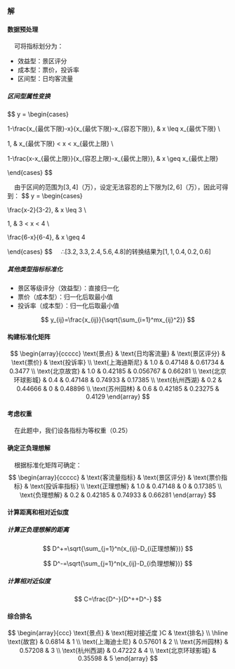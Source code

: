 ### 解

#### 数据预处理

&nbsp;&nbsp;&nbsp;&nbsp;可将指标划分为：

- 效益型：景区评分
- 成本型：票价，投诉率
- 区间型：日均客流量

##### 区间型属性变换

$$
y = \begin{cases}

1-\frac{x_{最优下限}-x}{x_{最优下限}-x_{容忍下限}}, & x \leq x_{最优下限} \\

1, & x_{最优下限} < x < x_{最优上限} \\

1-\frac{x-x_{最优上限}}{x_{容忍上限}-x_{最优上限}}, & x \geq x_{最优上限}

\end{cases}
$$

&nbsp;&nbsp;&nbsp;&nbsp;由于区间的范围为$[3,4]$（万），设定无法容忍的上下限为$[2,6]$（万），因此可得到：
$$
y = \begin{cases}

\frac{x-2}{3-2}, & x \leq 3 \\

1, & 3 < x < 4 \\

\frac{6-x}{6-4}, & x \geq 4

\end{cases}
$$
&nbsp;&nbsp;&nbsp;&nbsp;∴$[3.2,3.3,2.4,5.6,4.8]$的转换结果为$[1,1,0.4,0.2,0.6]$

##### 其他类型指标标准化

- 景区等级评分（效益型）：直接归一化
- 票价（成本型）：归一化后取最小值
- 投诉率（成本型）：归一化后取最小值

$$
y_{ij}=\frac{x_{ij}}{\sqrt{\sum_{i=1}^mx_{ij}^2}}
$$

#### 构建标准化矩阵

$$
\begin{array}{ccccc}
\text{景点} & \text{日均客流量} & \text{景区评分} & \text{票价} & \text{投诉率} \\
\text{上海迪斯尼} & 1.0 & 0.47148 & 0.61734 & 0.3477 \\
\text{北京故宫} & 1.0 & 0.42185 & 0.056767 & 0.66281 \\
\text{北京环球影城} & 0.4 & 0.47148 & 0.74933 & 0.17385 \\
\text{杭州西湖} & 0.2 & 0.44666 & 0 & 0.48896 \\
\text{苏州园林} & 0.6 & 0.42185 & 0.23275 & 0.4129
\end{array}
$$

#### 考虑权重

&nbsp;&nbsp;&nbsp;&nbsp;在此题中，我们设各指标为等权重（0.25）

#### 确定正负理想解

&nbsp;&nbsp;&nbsp;&nbsp;根据标准化矩阵可确定：
$$
\begin{array}{ccccc}
& \text{客流量指标} & \text{景区评分} & \text{票价指标} & \text{投诉率指标} \\
\text{正理想解} & 1.0 & 0.47148 & 0 & 0.17385 \\
\text{负理想解} & 0.2 & 0.42185 & 0.74933 & 0.66281
\end{array}
$$
#### 计算距离和相对近似度

##### 计算正负理想解的距离

$$
D^+=\sqrt{\sum_{j=1}^n(x_{ij}-D_{i正理想解})}
$$

$$
D^-=\sqrt{\sum_{j=1}^n(x_{ij}-D_{i负理想解})}
$$

##### 计算相对近似度

$$
C=\frac{D^-}{D^++D^-}
$$

#### 综合排名

$$
\begin{array}{ccc}
\text{景点} & \text{相对接近度 }C & \text{排名} \\
\hline
\text{故宫} & 0.6814 & 1 \\
\text{上海迪士尼} & 0.57601 & 2 \\
\text{苏州园林} & 0.57208 & 3 \\
\text{杭州西湖} & 0.47222 & 4 \\
\text{北京环球影城} & 0.35598 & 5
\end{array}
$$

